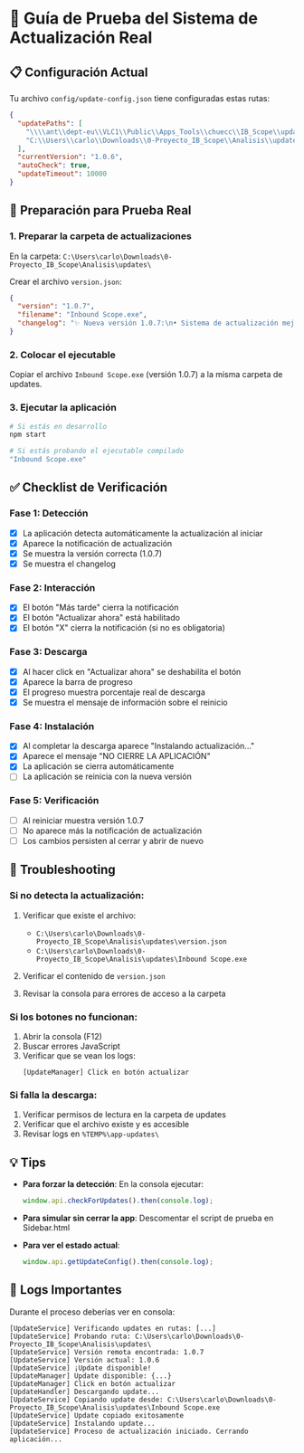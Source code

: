 # 🚀 Guía de Prueba del Sistema de Actualización Real

## 📋 Configuración Actual

Tu archivo `config/update-config.json` tiene configuradas estas rutas:

```json
{
  "updatePaths": [
    "\\\\ant\\dept-eu\\VLC1\\Public\\Apps_Tools\\chuecc\\IB_Scope\\updates\\",
    "C:\\Users\\carlo\\Downloads\\0-Proyecto_IB_Scope\\Analisis\\updates\\"
  ],
  "currentVersion": "1.0.6",
  "autoCheck": true,
  "updateTimeout": 10000
}
```

## 🔧 Preparación para Prueba Real

### 1. **Preparar la carpeta de actualizaciones**

En la carpeta: `C:\Users\carlo\Downloads\0-Proyecto_IB_Scope\Analisis\updates\`

Crear el archivo `version.json`:

```json
{
  "version": "1.0.7",
  "filename": "Inbound Scope.exe",
  "changelog": "✨ Nueva versión 1.0.7:\n• Sistema de actualización mejorado\n• Corrección de bugs en los botones\n• Mejor manejo de errores\n• Progreso de descarga real"
}
```

### 2. **Colocar el ejecutable**

Copiar el archivo `Inbound Scope.exe` (versión 1.0.7) a la misma carpeta de updates.

### 3. **Ejecutar la aplicación**

```bash
# Si estás en desarrollo
npm start

# Si estás probando el ejecutable compilado
"Inbound Scope.exe"
```

## ✅ Checklist de Verificación

### **Fase 1: Detección**

- [x] La aplicación detecta automáticamente la actualización al iniciar
- [x] Aparece la notificación de actualización
- [x] Se muestra la versión correcta (1.0.7)
- [x] Se muestra el changelog

### **Fase 2: Interacción**

- [x] El botón "Más tarde" cierra la notificación
- [x] El botón "Actualizar ahora" está habilitado
- [x] El botón "X" cierra la notificación (si no es obligatoria)

### **Fase 3: Descarga**

- [x] Al hacer click en "Actualizar ahora" se deshabilita el botón
- [x] Aparece la barra de progreso
- [x] El progreso muestra porcentaje real de descarga
- [x] Se muestra el mensaje de información sobre el reinicio

### **Fase 4: Instalación**

- [x] Al completar la descarga aparece "Instalando actualización..."
- [x] Aparece el mensaje "NO CIERRE LA APLICACIÓN"
- [x] La aplicación se cierra automáticamente
- [ ] La aplicación se reinicia con la nueva versión

### **Fase 5: Verificación**

- [ ] Al reiniciar muestra versión 1.0.7
- [ ] No aparece más la notificación de actualización
- [ ] Los cambios persisten al cerrar y abrir de nuevo

## 🐛 Troubleshooting

### **Si no detecta la actualización:**

1. Verificar que existe el archivo:

   - `C:\Users\carlo\Downloads\0-Proyecto_IB_Scope\Analisis\updates\version.json`
   - `C:\Users\carlo\Downloads\0-Proyecto_IB_Scope\Analisis\updates\Inbound Scope.exe`

2. Verificar el contenido de `version.json`

3. Revisar la consola para errores de acceso a la carpeta

### **Si los botones no funcionan:**

1. Abrir la consola (F12)
2. Buscar errores JavaScript
3. Verificar que se vean los logs:
   ```
   [UpdateManager] Click en botón actualizar
   ```

### **Si falla la descarga:**

1. Verificar permisos de lectura en la carpeta de updates
2. Verificar que el archivo existe y es accesible
3. Revisar logs en `%TEMP%\app-updates\`

## 💡 Tips

- **Para forzar la detección**: En la consola ejecutar:

  ```javascript
  window.api.checkForUpdates().then(console.log);
  ```

- **Para simular sin cerrar la app**: Descomentar el script de prueba en Sidebar.html

- **Para ver el estado actual**:
  ```javascript
  window.api.getUpdateConfig().then(console.log);
  ```

## 📝 Logs Importantes

Durante el proceso deberías ver en consola:

```
[UpdateService] Verificando updates en rutas: [...]
[UpdateService] Probando ruta: C:\Users\carlo\Downloads\0-Proyecto_IB_Scope\Analisis\updates\
[UpdateService] Versión remota encontrada: 1.0.7
[UpdateService] Versión actual: 1.0.6
[UpdateService] ¡Update disponible!
[UpdateManager] Update disponible: {...}
[UpdateManager] Click en botón actualizar
[UpdateHandler] Descargando update...
[UpdateService] Copiando update desde: C:\Users\carlo\Downloads\0-Proyecto_IB_Scope\Analisis\updates\Inbound Scope.exe
[UpdateService] Update copiado exitosamente
[UpdateService] Instalando update...
[UpdateService] Proceso de actualización iniciado. Cerrando aplicación...
```
